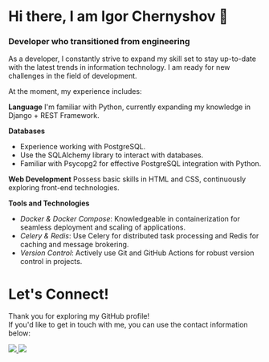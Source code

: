 # Hi there, I am Igor Chernyshov 👋

### Developer who transitioned from engineering

As a developer, I constantly strive to expand my skill set to stay up-to-date with the latest trends in information technology. I am ready for new challenges in the field of development.

At the moment, my experience includes:

**Language**
I'm familiar with Python, currently expanding my knowledge in Django + REST Framework.

**Databases**
- Experience working with PostgreSQL.
- Use the SQLAlchemy library to interact with databases.
- Familiar with Psycopg2 for effective PostgreSQL integration with Python.

**Web Development**
Possess basic skills in HTML and CSS, continuously exploring front-end technologies.

**Tools and Technologies**
- *Docker & Docker Compose*: Knowledgeable in containerization for seamless deployment and scaling of applications.
- *Celery & Redis*: Use Celery for distributed task processing and Redis for caching and message brokering.
- *Version Control*: Actively use Git and GitHub Actions for robust version control in projects.


# Let's Connect! 
Thank you for exploring my GitHub profile!  
If you'd like to get in touch with me, you can use the contact information below:

<a href="https://t.me/Igareokay" >
<img src="https://img.shields.io/badge/Telegram-2CA5E0?style=for-the-badge&logo=telegram&logoColor=white"/>
</a>
<a href="mailto:igchern95@gmail.com" >
<img src="https://img.shields.io/badge/Gmail-D14836?style=for-the-badge&logo=gmail&logoColor=white"/>
</a>
